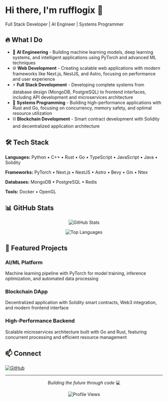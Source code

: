 # Hi there, I'm rufflogix 👋

Full Stack Developer | AI Engineer | Systems Programmer

## 🔥 What I Do

- 🤖 **AI Engineering** - Building machine learning models, deep learning systems, and intelligent applications using PyTorch and advanced ML techniques
- 🌐 **Web Development** - Creating scalable web applications with modern frameworks like Next.js, NestJS, and Astro, focusing on performance and user experience
- ⚡ **Full Stack Development** - Developing complete systems from database design (MongoDB, PostgreSQL) to frontend interfaces, including API development and microservices architecture
- 🦀 **Systems Programming** - Building high-performance applications with Rust and Go, focusing on concurrency, memory safety, and optimal resource utilization
- ⛓️ **Blockchain Development** - Smart contract development with Solidity and decentralized application architecture

## 🛠️ Tech Stack

**Languages:** Python • C++ • Rust • Go • TypeScript • JavaScript • Java • Solidity

**Frameworks:** PyTorch • Next.js • NestJS • Astro • Bevy • Gin • Ntex

**Databases:** MongoDB • PostgreSQL • Redis

**Tools:** Docker • OpenGL

## 📊 GitHub Stats

<div align="center">

![GitHub Stats](https://github-readme-stats.vercel.app/api?username=rufflogix&show_icons=true&theme=dark&hide_border=true)

![Top Languages](https://github-readme-stats.vercel.app/api/top-langs/?username=rufflogix&layout=compact&theme=dark&hide_border=true)

</div>

## 🚀 Featured Projects

### AI/ML Platform
Machine learning pipeline with PyTorch for model training, inference optimization, and automated data processing

### Blockchain DApp
Decentralized application with Solidity smart contracts, Web3 integration, and modern frontend interface

### High-Performance Backend
Scalable microservices architecture built with Go and Rust, featuring concurrent processing and efficient resource management

## 📫 Connect

[![GitHub](https://img.shields.io/badge/GitHub-100000?style=for-the-badge&logo=github&logoColor=white)](https://github.com/rufflogix)

---

<div align="center">

*Building the future through code* 💻

![Profile Views](https://komarev.com/ghpvc/?username=rufflogix&color=brightgreen&style=flat-square)

</div>
